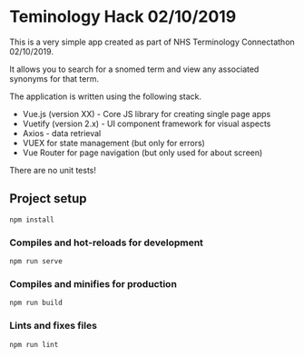 # Teminology Hack 02/10/2019

This is a very simple app created as part of NHS Terminology Connectathon 02/10/2019.

It allows you to search for a snomed term and view any associated synonyms for that term.

The application is written using the following stack.

* Vue.js (version XX) - Core JS library for creating single page apps
* Vuetify (version 2.x) - UI component framework for visual aspects
* Axios - data retrieval
* VUEX for state management (but only for errors)
* Vue Router for page navigation (but only used for about screen)

There are no unit tests!


## Project setup
```
npm install
```

### Compiles and hot-reloads for development
```
npm run serve
```

### Compiles and minifies for production
```
npm run build
```

### Lints and fixes files
```
npm run lint
```
